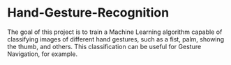 # Hand-Gesture-Recognition
The goal of this project is to train a Machine Learning algorithm capable of classifying images of different hand gestures, such as a fist, palm, showing the thumb, and others. This classification can be useful for Gesture Navigation, for example.
